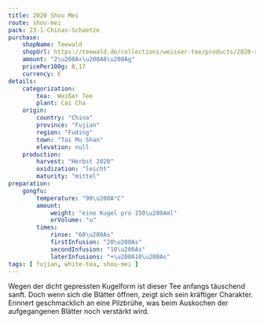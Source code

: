 ```yaml
---
title: 2020 Shou Mei
route: shou-mei
pack: 23-1-Chinas-Schaetze
purchase:
    shopName: Teewald
    shopUrl: https://teewald.de/collections/weisser-tee/products/2020-shoumei-weisser-tee-perle
    amount: "2\u200A×\u200A8\u200Ag"
    pricePer100g: 0,17
    currency: €
details:
    categorization:
        tea:  Weißer Tee
        plant: Cai Cha
    origin:
        country: "China" 
        province: "Fujian" 
        region: "Fuding" 
        town: "Tai Mu Shan"
        elevation: null
    production:
        harvest: "Herbst 2020"
        oxidization: "leicht"
        maturity: "mittel"
preparation:
    gongfu:
        temperature: "90\u200A°C"
        amount:
            weight: "eine Kugel pro 150\u200Aml"
            orVolume: "⦻"
        times:
            rinse: "60\u200As"
            firstInfusion: "20\u200As"
            secondInfusion: "10\u200As"
            laterInfusions: "+\u200A10\u200As"
tags: [ fujian, white-tea, shou-mei ]
---
```

Wegen der dicht gepressten Kugelform ist dieser Tee anfangs täuschend sanft. Doch wenn sich die Blätter öffnen, zeigt sich sein kräftiger Charakter. Erinnert geschmacklich an eine Pilzbrühe, was beim Auskochen der aufgegangenen Blätter noch verstärkt wird.